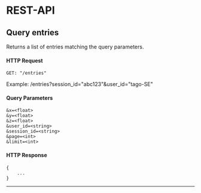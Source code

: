 # REST-API

## Query entries

Returns a list of entries matching the query parameters. 


#### HTTP Request

    GET: "/entries"

Example:    /entries?session_id="abc123"&user_id="tago-SE"

#### Query Parameters

    
    &x=<float> 
    &y=<float>
    &z=<float>
    &user_id=<string> 
    &session_id=<string>   
    &page=<int>  
    &limit=<int> 

#### HTTP Response 

    {
        ...
    }

---
